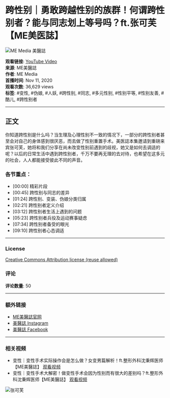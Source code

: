 # 跨性别｜勇敢跨越性别的族群！何谓跨性别者？能与同志划上等号吗？ft.张可芙【ME美医誌】

![ME Media 美醫誌](https://i.ytimg.com/an/LkaznusBKHfbXazCF_Iovw/featured_channel.jpg?v=65e05647)

**观看链接**: [YouTube Video](https://www.youtube.com/watch?v=SESpdU92JhM)  
**来源**: ME美醫誌  
**作者**: ME Media  
**首播时间**: Nov 11, 2020  
**观看次数**: 36,629 views  
**标签**: #变性, #伪娘, #人妖, #跨性别, #同志, #多元性别, #性别平等, #性别友善, #酷儿, #跨性别者  

---

## 正文

你知道跨性别是什么吗？当生理及心理性别不一致的情况下，一部分的跨性别者甚至会对自己的身体感到很厌恶，而去做了性别重置手术。美医誌本集邀请到重磅来宾张可芙，她将和我们分享在尚未改变性别前遇到的歧视，她又是如何去调适的呢？以后的日常生活中遇到跨性别者，千万不要再无理的去对待，也希望在这多元的社会，人人都能接受彼此不同的声音。

### 各节重点：
- [00:00] 精彩片段
- [00:45] 跨性别与同志的差异
- [01:24] 跨性别、变装、伪娘分类归属
- [02:21] 跨性别者定义介绍
- [03:12] 跨性别者生活上遇到的问题
- [05:23] 跨性别者兵役及运动赛事疑虑
- [07:34] 跨性别者备受的眼光
- [09:10] 跨性别者心态调适

---

### License
[Creative Commons Attribution license (reuse allowed)](https://www.youtube.com/t/creative_commons)

### 评论
**评论数量**: 50  

---

### 额外链接
- [ME美醫誌官网](https://memedia.com.tw/)
- [美醫誌 Instagram](https://www.instagram.com/memedia5168/)
- [美醫誌 Facebook](https://www.facebook.com/memediatw/)

---

### 相关视频
- 变性｜变性手术实际操作会是怎么做？女变男篇解析！ft.整形外科沈秉辉医师【ME美醫誌】  [观看视频](https://www.youtube.com/watch?v=CYRTlKYmzRg)
- 变性｜变性手术大解密！做变性手术会因为性别而有很大的差别吗？ft.整形外科沈秉辉医师【ME美醫誌】  [观看视频](https://www.youtube.com/watch?v=rscSuZ17jRM)

![张可芙](https://yt3.ggpht.com/PKylKyyxpqIoDnoWePpMxs7fjyRKcB8m5-9noLwj0C0vfv905aY0wcUoVno1Sk6WGz3Fnq9F-9s=s48-c-k-c0x00ffffff-no-rj)
